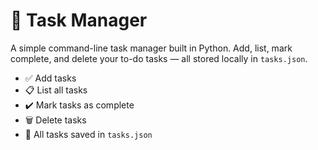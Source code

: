 # 📝 Task Manager 

A simple command-line task manager built in Python. Add, list, mark complete, and delete your to-do tasks — all stored locally in `tasks.json`.
- ✅ Add tasks
- 📋 List all tasks
- ✔️ Mark tasks as complete
- 🗑️ Delete tasks
- 💾 All tasks saved in `tasks.json`
